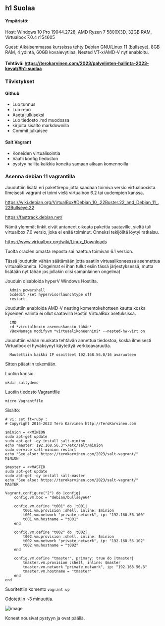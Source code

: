 ## h1 Suolaa

#### Ympäristö: 

Host: Windows 10 Pro 19044.2728, AMD Ryzen 7 5800X3D, 32GB RAM, Virtualbox 7.0.4 r154605

Guest: Aikaisemmassa kurssissa tehty Debian GNU/Linux 11 (bullseye), 8GB RAM, 4 ydintä, 60GB kovalevytilaa, Nested VT-x/AMD-V nyt enabloitu.

#### Tehtävä: https://terokarvinen.com/2023/palvelinten-hallinta-2023-kevat/#h1-suolaa

### Tiivistykset

#### Github

- Luo tunnus
- Luo repo
- Aseta julkiseksi
- Luo tiedosto .md muodossa
- kirjoita sisältö markdownilla
- Commit julkaisee

#### Salt Vagrant

- Koneiden virtualisointia
- Vaatii konfig tiedoston
- pystyy hallita kaikkia koneita samaan aikaan komennoilla


### Asenna debian 11 vagrantilla

Jouduttiin lisätä eri pakettirepo jotta saadaan toimiva versio virtualboxista. Ilmeisesti vagrant ei toimi vielä virtualbox 6.2 tai uudempien kanssa.

https://wiki.debian.org/VirtualBox#Debian_10_.22Buster.22_and_Debian_11_.22Bullseye.22

https://fasttrack.debian.net/

Nämä ylemmät linkit eivät antaneet oikeata pakettia saataville, sieltä tuli virtualbox 7.0 versio, joka ei enää toiminut. Onneksi tekijöiltä löytyi ratkaisu.

https://www.virtualbox.org/wiki/Linux_Downloads

Tuolta oraclen omasta reposta sai haettua toimivan 6.1 version.

Tässä jouduttiin vähän säätämään jotta saatiin virtuaalikoneessa asennettua virtuaalikoneita. (Ongelmat ei ihan tullut esiin tässä järjestyksessä, mutta lisätään nyt tähän jos jollakin olisi samanlainen ongelma)

Jouduin disabloida hyperV Windows Hostilta. 

      Admin powershell
      bcdedit /set hypervisorlaunchtype off
      restart

Jouduttiin enabloida AMD-V nesting komentokehotteen kautta koska kyseinen valinta ei ollut saatavilla Hostin VirtualBox asetuksissa.

      CMD
      cd *virutalboxin asennuskansio tähän*
      VBoxManage modifyvm *virtuaalikoneennimi* --nested-hw-virt on
      
Jouduttiin vähän muokata tehtävän annettua tiedostoa, koska ilmeisesti Virtualbox ei hyväksynyt käytettyä verkkoavaruutta.

      Muutettiin kaikki IP osoitteet 192.168.56.0/16 avaruuteen
    
Sitten päästiin tekemään.

Luotiin kansio.

    mkdir saltydemo

Luotiin tiedosto Vagrantfile

    micro Vagrantfile

Sisältö:

```# -*- mode: ruby -*-
# vi: set ft=ruby :
# Copyright 2014-2023 Tero Karvinen http://TeroKarvinen.com

$minion = <<MINION
sudo apt-get update
sudo apt-get -qy install salt-minion
echo "master: 192.168.56.3">/etc/salt/minion
sudo service salt-minion restart
echo "See also: https://terokarvinen.com/2023/salt-vagrant/"
MINION

$master = <<MASTER
sudo apt-get update
sudo apt-get -qy install salt-master
echo "See also: https://terokarvinen.com/2023/salt-vagrant/"
MASTER

Vagrant.configure("2") do |config|
	config.vm.box = "debian/bullseye64"

	config.vm.define "t001" do |t001|
		t001.vm.provision :shell, inline: $minion
		t001.vm.network "private_network", ip: "192.168.56.100"
		t001.vm.hostname = "t001"
	end

	config.vm.define "t002" do |t002|
		t002.vm.provision :shell, inline: $minion
		t002.vm.network "private_network", ip: "192.168.56.102"
		t002.vm.hostname = "t002"
	end

	config.vm.define "tmaster", primary: true do |tmaster|
		tmaster.vm.provision :shell, inline: $master
		tmaster.vm.network "private_network", ip: "192.168.56.3"
		tmaster.vm.hostname = "tmaster"
	end
end
```

Suoritettiin komento `vagrant up`

Odotettiin ~3 minuuttia.

![image](https://user-images.githubusercontent.com/122888695/229460447-af768bf8-dc61-4eec-84ce-070114334037.png)

Koneet nousivat pystyyn ja ovat päällä.


